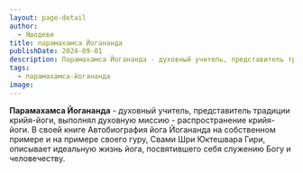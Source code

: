 ```yaml
---
layout: page-detail
author:
  - Яшодеви
title: парамахамса Йогананда
publishDate: 2024-09-01
description: Парамахамса Йогананда - духовный учитель, представитель традиции крийя-йоги, выполнял духовную миссию - распространение крийя-йоги.
tags:
  - парамахамса-йогананда
image:
---
```

**Парамахамса Йогананда** - духовный учитель, представитель традиции крийя-йоги, выполнял духовную миссию - распространение крийя-йоги. В своей книге Автобиография йога Йогананда на собственном примере и на примере своего гуру, Свами Шри Юктешвара Гири, описывает идеальную жизнь йога, посвятившего себя служению Богу и человечеству.

